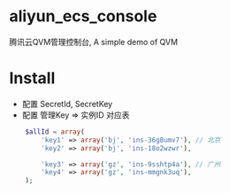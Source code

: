 # aliyun_ecs_console
腾讯云QVM管理控制台, A simple demo of QVM

# Install
- 配置 SecretId, SecretKey
- 配置 管理Key => 实例ID 对应表
```php
    $allId = array(
        'key1' => array('bj', 'ins-36g8umv7'), // 北京
        'key2' => array('bj', 'ins-18o2wzwr'),

        'key3' => array('gz', 'ins-9sshtp4a'), // 广州
        'key4' => array('gz', 'ins-mmgnk3uq'),
    );
```